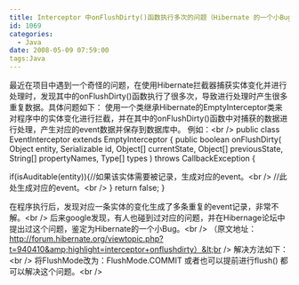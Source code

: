 ```yaml
---
title: Interceptor 中onFlushDirty()函数执行多次的问题（Hibernate 的一个小Bug）
id: 1069
categories:
  - Java
date: 2008-05-09 07:59:00
tags:Java
---
```


最近在项目中遇到一个奇怪的问题，在使用Hibernate拦截器捕获实体变化并进行处理时，发现其中的onFlushDirty()函数执行了很多次，导致进行处理时产生很多重复数据。具体问题如下：
使用一个类继承Hibernate的EmptyInterceptor类来对程序中的实体变化进行拦截，并在其中的onFlushDirty()函数中对捕获的数据进行处理，产生对应的event数据并保存到数据库中。 例如：&lt;br /&gt;
public class EventInterceptor extends EmptyInterceptor {
public boolean onFlushDirty(
Object entity,
Serializable id,
Object[] currentState,
Object[] previousState,
String[] propertyNames,
Type[] types ) throws CallbackException {

if(isAuditable(entity)){//如果该实体需要被记录，生成对应的event。&lt;br /&gt;
//此处生成对应的event。&lt;br /&gt;
}
return false;
}

在程序执行后，发现对应一条实体的变化生成了多条重复的event记录，非常不解。&lt;br /&gt;
后来google发现，有人也碰到过对应的问题，并在Hibernage论坛中提出过这个问题，鉴定为Hibernate的一个小Bug。&lt;br /&gt;
（原文地址：http://forum.hibernate.org/viewtopic.php?t=940410&amp;highlight=interceptor+onflushdirty）&lt;br /&gt;
解决方法如下：&lt;br /&gt;
将FlushMode改为：FlushMode.COMMIT
或者也可以提前进行flush()
都可以解决这个问题。&lt;br /&gt;